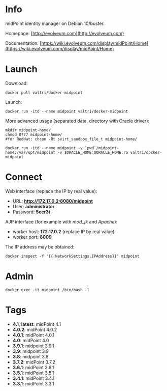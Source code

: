 # Info

midPoint identity manager on Debian 10/buster.

Homepage: [http://evolveum.com](http://evolveum.com)

Documentation: [https://wiki.evolveum.com/display/midPoint/Home](https://wiki.evolveum.com/display/midPoint/Home)

# Launch

Download:

    docker pull valtri/docker-midpoint

Launch:

    docker run -itd --name midpoint valtri/docker-midpoint

More advanced usage (separated data, directory with Oracle driver):

    mkdir midpoint-home/
    chmod 0777 midpoint-home/
    #for RedHat: chcon -Rt svirt_sandbox_file_t midpoint-home/
    
    docker run -itd --name midpoint -v `pwd`/midpoint-home:/var/opt/midpoint -v $ORACLE_HOME:$ORACLE_HOME:ro valtri/docker-midpoint

# Connect

Web interface (replace the IP by real value):

* URL: **http://172.17.0.2:8080/midpoint**
* User: **administrator**
* Password: **5ecr3t**

AJP interface (for example with *mod\_jk* and *Apache*):

* worker host: **172.17.0.2** (replace IP by real value)
* worker port: **8009**

The IP address may be obtained:

    docker inspect -f '{{.NetworkSettings.IPAddress}}' midpoint

# Admin

    docker exec -it midpoint /bin/bash -l

# Tags

* **4.1**, **latest**: midPoint 4.1
* **4.0.2**: midPoint 4.0.2
* **4.0.1**: midPoint 4.0.1
* **4.0**: midPoint 4.0
* **3.9.1**: midpoint 3.9.1
* **3.9**: midpoint 3.9
* **3.8**: midpoint 3.8
* **3.7.2**: midPoint 3.7.2
* **3.6.1**: midPoint 3.6.1
* **3.5.1**: midPoint 3.5.1
* **3.4.1**: midPoint 3.4.1
* **3.3.1**: midPoint 3.3.1
